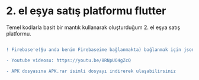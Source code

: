# 2. el eşya satış platformu flutter

Temel kodlarla basit bir mantık kullanarak oluşturduğum 2. el eşya satış platformu.

```diff

! Firebase'e(Şu anda benim Firebaseime bağlanmakta) bağlanmak için json dosyanızı projede gerekli yere koymanız gerekmektedir

- Youtube videosu: https://youtu.be/8RNpUO4gZcQ

- APK dosyasına APK.rar isimli dosyayı indirerek ulaşabilirsiniz
```




